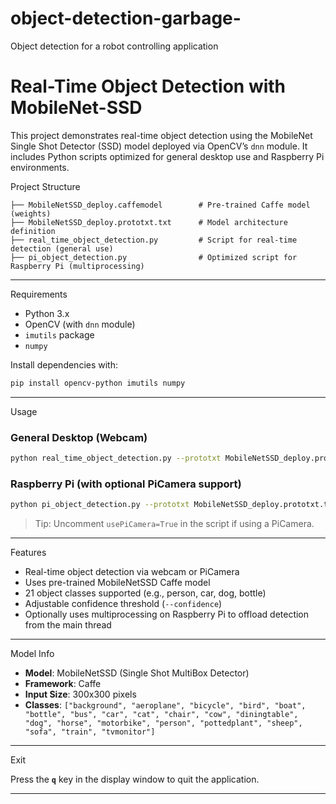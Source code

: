# object-detection-garbage-
Object detection for a robot controlling application

# Real-Time Object Detection with MobileNet-SSD

This project demonstrates real-time object detection using the MobileNet Single Shot Detector (SSD) model deployed via OpenCV’s `dnn` module. It includes Python scripts optimized for general desktop use and Raspberry Pi environments.

Project Structure

```
├── MobileNetSSD_deploy.caffemodel        # Pre-trained Caffe model (weights)
├── MobileNetSSD_deploy.prototxt.txt      # Model architecture definition
├── real_time_object_detection.py         # Script for real-time detection (general use)
├── pi_object_detection.py                # Optimized script for Raspberry Pi (multiprocessing)
```

---
Requirements

- Python 3.x
- OpenCV (with `dnn` module)
- `imutils` package
- `numpy`

Install dependencies with:

```bash
pip install opencv-python imutils numpy
```

---

Usage

### General Desktop (Webcam)

```bash
python real_time_object_detection.py --prototxt MobileNetSSD_deploy.prototxt.txt --model MobileNetSSD_deploy.caffemodel
```

### Raspberry Pi (with optional PiCamera support)

```bash
python pi_object_detection.py --prototxt MobileNetSSD_deploy.prototxt.txt --model MobileNetSSD_deploy.caffemodel
```

> Tip: Uncomment `usePiCamera=True` in the script if using a PiCamera.

---

Features

- Real-time object detection via webcam or PiCamera
- Uses pre-trained MobileNetSSD Caffe model
- 21 object classes supported (e.g., person, car, dog, bottle)
- Adjustable confidence threshold (`--confidence`)
- Optionally uses multiprocessing on Raspberry Pi to offload detection from the main thread

---

Model Info

- **Model**: MobileNetSSD (Single Shot MultiBox Detector)
- **Framework**: Caffe
- **Input Size**: 300x300 pixels
- **Classes**: `["background", "aeroplane", "bicycle", "bird", "boat", "bottle", "bus", "car", "cat", "chair", "cow", "diningtable", "dog", "horse", "motorbike", "person", "pottedplant", "sheep", "sofa", "train", "tvmonitor"]`

---

Exit

Press the **`q`** key in the display window to quit the application.

---
